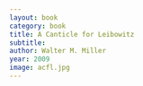 ```yaml
---
layout: book
category: book
title: A Canticle for Leibowitz
subtitle: 
author: Walter M. Miller
year: 2009
image: acfl.jpg
---
```

